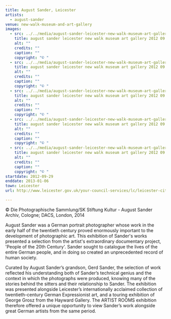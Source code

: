 ```yaml
---
title: August Sander, Leicester
artists:
  - august-sander
venue: new-walk-museum-and-art-gallery
images:
  - src: ../../media/august-sander-leicester-new-walk-museum-art-gallery-2012-09-29-0.webp
    title: august sander leicester new walk museum art gallery 2012 09 29 0
    alt: ""
    credits: ""
    caption: ""
    copyright: "© "
  - src: ../../media/august-sander-leicester-new-walk-museum-art-gallery-2012-09-29-1.webp
    title: august sander leicester new walk museum art gallery 2012 09 29 1
    alt: ""
    credits: ""
    caption: ""
    copyright: "© "
  - src: ../../media/august-sander-leicester-new-walk-museum-art-gallery-2012-09-29-2.webp
    title: august sander leicester new walk museum art gallery 2012 09 29 2
    alt: ""
    credits: ""
    caption: ""
    copyright: "© "
  - src: ../../media/august-sander-leicester-new-walk-museum-art-gallery-2012-09-29-3.webp
    title: august sander leicester new walk museum art gallery 2012 09 29 3
    alt: ""
    credits: ""
    caption: ""
    copyright: "© "
  - src: ../../media/august-sander-leicester-new-walk-museum-art-gallery-2012-09-29-4.webp
    title: august sander leicester new walk museum art gallery 2012 09 29 4
    alt: ""
    credits: ""
    caption: ""
    copyright: "© "
startdate: 2012-09-29
enddate: 2013-01-06
town: Leicester
url: http://www.leicester.gov.uk/your-council-services/lc/leicester-city-museums/museums/nwm-art-gallery/

---
```


© Die Photographische Sammlung/SK Stiftung Kultur - August Sander Archiv, Cologne; DACS, London, 2014

August Sander was a German portrait photographer whose work in the early half of the twentieth century proved enormously important to the development of photographic art. This exhibition of Sander's works presented a selection from the artist's extraordinary documentary project, 'People of the 20th Century'. Sander sought to catalogue the lives of the entire German people, and in doing so created an unprecedented record of human society.

Curated by August Sander’s grandson, Gerd Sander, the selection of work reflected his understanding both of Sander’s technical genius and the context in which the photographs were produced, knowing many of the stories behind the sitters and their relationship to Sander. The exhibition was presented alongside Leicester’s internationally acclaimed collection of twentieth-century German Expressionist art, and a touring exhibition of George Grosz from the Hayward Gallery. The ARTIST ROOMS exhibition therefore offered a unique opportunity to view Sander’s work alongside great German artists from the same period.